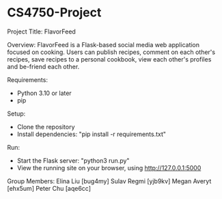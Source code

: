 # CS4750-Project

Project Title: FlavorFeed

Overview: FlavorFeed is a Flask-based social media web application focused on cooking. Users can publish recipes, comment on each other's recipes, save recipes to a personal cookbook, view each other's profiles and be-friend each other.

Requirements:
+ Python 3.10 or later
+ pip

Setup:
+ Clone the repository
+ Install dependencies: "pip install -r requirements.txt"

Run:
+ Start the Flask server: "python3 run.py"
+ View the running site on your browser, using http://127.0.0.1:5000

Group Members: 
Elina Liu [bug4my]
Sulav Regmi [yjb9kv]
Megan Averyt [ehx5um]
Peter Chu [aqe6cc]